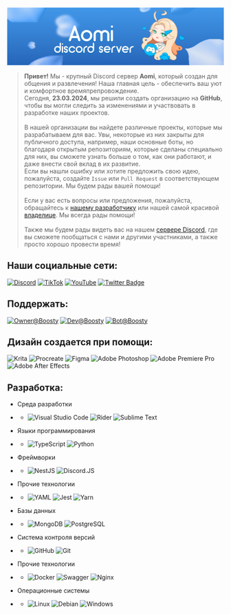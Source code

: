 ![Server Banner](https://raw.githubusercontent.com/Discord-Aomi/.github/master/assets/server-banner.png)

> **Привет!** Мы - крупный Discord сервер **Aomi**, который создан для общения и развлечения! Наша главная цель - обеспечить ваш уют и комфортное времяпрепровождение.</br>
Сегодня, **23.03.2024**, мы решили создать организацию на **GitHub**, чтобы вы могли следить за изменениями и участвовать в разработке наших проектов.</br></br>
В нашей организации вы найдете различные проекты, которые мы разрабатываем для вас. Увы, некоторые из них закрыты для публичного доступа, например, наши основные боты, но благодаря открытым репозиториям, которые сделаны специально для них, вы сможете узнать больше о том, как они работают, и даже внести свой вклад в их развитие.</br>
Если вы нашли ошибку или хотите предложить свою идею, пожалуйста, создайте `Issue` или `Pull Request` в соответствующем репозитории. Мы будем рады вашей помощи!</br></br>
Если у вас есть вопросы или предложения, пожалуйста, обращайтесь к [нашему разработчику](url) или нашей самой красивой [владелице](url). Мы всегда рады помощи!</br></br>
Также мы будем рады видеть вас на нашем [сервере Discord](https://discord.gg/aomi), где вы сможете пообщаться с нами и другими участниками, а также просто хорошо провести время!

## Наши социальные сети:
[![Discord](https://img.shields.io/badge/Discord-%235865F2.svg?style=flat&logo=discord&logoColor=white)](https://discord.gg/aomi)
[![TikTok](https://img.shields.io/badge/TikTok-%23000000.svg?style=flat&logo=TikTok&logoColor=white)](https://tiktok.com/@discord_aomi)
[![YouTube](https://img.shields.io/badge/YouTube-%23FF0000.svg?style=flat&logo=YouTube&logoColor=white)](https://www.youtube.com/@NastyaLuw)
[![Twitter Badge](https://img.shields.io/badge/-@Zaykakisu-1ca0f1?style=flat&labelColor=1ca0f1&logo=X&logoColor=white&link=https://twitter.com/Zaykakisu)](https://twitter.com/Zaykakisu)

## Поддержать:
[![Owner@Boosty](https://img.shields.io/badge/Owner@Boosty-%23F24E1E.svg?style=flat&logo=Boosty&logoColor=white)](https://boosty.to/@aomibot)
[![Dev@Boosty](https://img.shields.io/badge/Dev@Boosty-%23F24E1E.svg?style=flat&logo=Boosty&logoColor=white)](https://boosty.to/@nastyalove)
[![Bot@Boosty](https://img.shields.io/badge/Bot@Boosty-%23F24E1E.svg?style=flat&logo=Boosty&logoColor=white)](https://boosty.to/@aomi)

## Дизайн создается при помощи:
![Krita](https://img.shields.io/badge/Krita-%x.svg?style=flat&logo=Krita&logoColor=white)
![Procreate](https://img.shields.io/badge/Procreate-%x.svg?style=flat&logo=Procreate&logoColor=white)
![Figma](https://img.shields.io/badge/figma-%23F24E1E.svg?style=flat&logo=figma&logoColor=white)
![Adobe Photoshop](https://img.shields.io/badge/adobe%20photoshop-%2331A8FF.svg?style=flat&logo=adobe%20photoshop&logoColor=white)
![Adobe Premiere Pro](https://img.shields.io/badge/Adobe%20Premiere%20Pro-9999FF.svg?style=flat&logo=Adobe%20Premiere%20Pro&logoColor=white)
![Adobe After Effects](https://img.shields.io/badge/Adobe%20After%20Effects-9999FF.svg?style=flat&logo=Adobe%20After%20Effects&logoColor=white)

## Разработка:
- Среда разработки
- - ![Visual Studio Code](https://img.shields.io/badge/Visual%20Studio%20Code-0078d7.svg?style=flat&logo=visual-studio-code&logoColor=white)
![Rider](https://img.shields.io/badge/Rider-000000.svg?style=flat&logo=Rider&logoColor=white&color=black&labelColor=crimson)
![Sublime Text](https://img.shields.io/badge/sublime_text-%23575757.svg?style=flat&logo=sublime-text&logoColor=important)

- Языки программирования
- - ![TypeScript](https://img.shields.io/badge/typescript-%23007ACC.svg?style=flat&logo=typescript&logoColor=white)
![Python](https://img.shields.io/badge/python-3670A0?style=flat&logo=python&logoColor=ffdd54)

- Фреймворки
- - ![NestJS](https://img.shields.io/badge/nestjs-%23E0234E.svg?style=flat&logo=nestjs&logoColor=white)
![Discord.JS](https://img.shields.io/badge/discord.js-%232C2F33.svg?style=flat&logo=discord&logoColor=white)

- Прочие технологии
- - ![YAML](https://img.shields.io/badge/yaml-%23ffffff.svg?style=flat&logo=yaml&logoColor=151515)
![Jest](https://img.shields.io/badge/-jest-%23C21325?style=flat&logo=jest&logoColor=white)
![Yarn](https://img.shields.io/badge/yarn-%232C8EBB.svg?style=flat&logo=yarn&logoColor=white)

- Базы данных
- - ![MongoDB](https://img.shields.io/badge/MongoDB-23239120?style=flat&logo=MongoDB&logoColor=white)
![PostgreSQL](https://img.shields.io/badge/PostgreSQL-336791?style=flat&logo=postgresql&logoColor=white)

- Система контроля версий
- - ![GitHub](https://img.shields.io/badge/github-%23121011.svg?style=flat&logo=github&logoColor=white)
![Git](https://img.shields.io/badge/git-%23F05033.svg?style=flat&logo=git&logoColor=white)

- Прочие технологии
- - ![Docker](https://img.shields.io/badge/docker-%230db7ed.svg?style=flat&logo=docker&logoColor=white)
![Swagger](https://img.shields.io/badge/-Swagger-%23Clojure?style=flat&logo=swagger&logoColor=white)
![Nginx](https://img.shields.io/badge/nginx-%23009639.svg?style=flat&logo=nginx&logoColor=white)

- Операционные системы
- - ![Linux](https://img.shields.io/badge/Linux-FCC624?style=flat&logo=linux&logoColor=black)
![Debian](https://img.shields.io/badge/Debian-D70A53?style=flat&logo=debian&logoColor=white)
![Windows](https://img.shields.io/badge/Windows-0078D6?style=flat&logo=windows&logoColor=white)

<!-- <p align="right">
	<img src="https://komarev.com/ghpvc/?username=Discord-Aomi&style=plastic&label=Views"/>
	<img src="https://badges.pufler.dev/visits/Discord-Aomi/Discord-Aomi?color=black&logo=github"/>
</p> -->